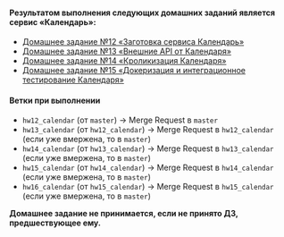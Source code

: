 #### Результатом выполнения следующих домашних заданий является сервис «Календарь»:
- [Домашнее задание №12 «Заготовка сервиса Календарь»](./docs/12_README.md)
- [Домашнее задание №13 «Внешние API от Календаря»](./docs/13_README.md)
- [Домашнее задание №14 «Кроликизация Календаря»](./docs/14_README.md)
- [Домашнее задание №15 «Докеризация и интеграционное тестирование Календаря»](./docs/15_README.md)

#### Ветки при выполнении
- `hw12_calendar` (от `master`) -> Merge Request в `master`
- `hw13_calendar` (от `hw12_calendar`) -> Merge Request в `hw12_calendar` (если уже вмержена, то в `master`)
- `hw14_calendar` (от `hw13_calendar`) -> Merge Request в `hw13_calendar` (если уже вмержена, то в `master`)
- `hw15_calendar` (от `hw14_calendar`) -> Merge Request в `hw14_calendar` (если уже вмержена, то в `master`)
- `hw16_calendar` (от `hw15_calendar`) -> Merge Request в `hw15_calendar` (если уже вмержена, то в `master`)


**Домашнее задание не принимается, если не принято ДЗ, предшествующее ему.**
